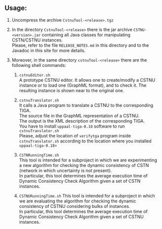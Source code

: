 ## Usage:

1. Uncompress the archive `CstnuTool-<release>.tgz` 
  
2. In the directory `CstnuTool-<release>` there is the jar archive `CSTNU-<version>.jar` containing all Java classes for manipulating CSTN/CSTNU instances.   
  Please, refer to the file `RELEASE_NOTES.md` in this directory and to the Javadoc in this site for more details. 
  
3. Moreover, in the same directory `cstnuTool-<release>` there are the following shell commands:
	1. `cstnuEditor.sh`  
	A prototype CSTNU editor. It allows one to create/modify a CSTNU instance or to load one (GraphML format), and to
	check it. The resulting instance is shown near to the original one.

	2. `cstnuTranslator.sh`  
	It calls a Java program to translate a CSTNU to the corresponding TIGA.  
	The source file in the GraphML representation of a CSTNU.  
	The output is the XML description of the corresponding TIGA.  
	You have to install  `uppaal-tiga-0.18` software to run `cstnuTranslator.sh`  
	Please, adjust the location of `verifytga` program inside `cstnuTranslator.sh` according to the location where you installed `uppaal-tiga-0.18>`
	
	3. `CSTNRunningTime.sh`  
	This tool is intended for a subproject in which we are experimenting a new algorithm for checking the dynamic consistency of CSTN (network in which 
	uncertainty is not present).  
	In particular, this tool determines the average execution time of Dynamic Consistency Check Algorithm given a set of CSTN instances.
	
	4. `CSTNURunningTime.sh`
	This tool is intended for a subproject in which we are evaluating the algorithm for checking the dynamic consistency of CSTNU considering bulks of instances.  
	In particular, this tool determines the average execution time of Dynamic Consistency Check Algorithm given a set of CSTNU instances.